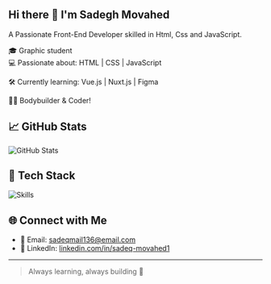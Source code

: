 ## Hi there 👋 I'm Sadegh Movahed
A Passionate Front-End Developer skilled in Html, Css and JavaScript.

🎓 Graphic student  
💻 Passionate about: HTML | CSS | JavaScript

🛠️ Currently learning: Vue.js | Nuxt.js | Figma

🏋️‍♂️ Bodybuilder & Coder!

## 📈 GitHub Stats
![GitHub Stats](https://github-readme-stats.vercel.app/api?username=SadeghM8&show_icons=true&theme=radical)

## 🧰 Tech Stack
![Skills](https://skillicons.dev/icons?i=python,js,html,css,react,nuxtjs,vuejs,git,github,figma)

## 🌐 Connect with Me
- 📧 Email: sadeqmail136@email.com   
- 💼 LinkedIn: [linkedin.com/in/sadeq-movahed1](https://linkedin.com/in/sadeq-movahed1)

---

> Always learning, always building 🚀
